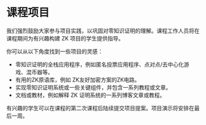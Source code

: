 # 课程项目

我们强烈鼓励大家参与项目实践，以巩固对零知识证明的理解。课程工作人员将在课程期间为有兴趣构建 ZK 项目的学生提供指导。

你可以从以下角度找到一些项目的灵感：

- 零知识证明的全栈应用程序，例如匿名投票应用程序、点对点/去中心化游戏、混币器等。
- 有用的ZK原语库，例如 ZK友好加密方案的ZK电路。
- 实现零知识证明系统或一些关键组件，并包含一系列教程或文章。
- 文档或教材，例如解释 ZK 证明系统的一系列博客文章或教程。

有兴趣的学生可以在课程的第二次课程后陆续提交项目提案。项目演示将安排在最后一周。